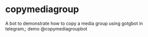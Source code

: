 # copymediagroup
A bot to demonstrate how to copy a media group using gotgbot in telegram,; demo @copymediagroupbot
